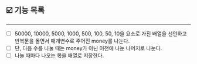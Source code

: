 ## ☑️ 기능 목록
---
- [ ] 50000, 10000, 5000, 1000, 500, 100, 50, 10을 요소로 가진 배열을 선언하고 반복문을 돌면서 매개변수로 주어진 money를 나눈다.
- [ ] 단, 다음 수를 나눌 때는 money가 아닌 이전에 나눈 나머지로 나눈다.
- [ ] 나눌 때마다 나오는 몫을 배열로 저장한다.